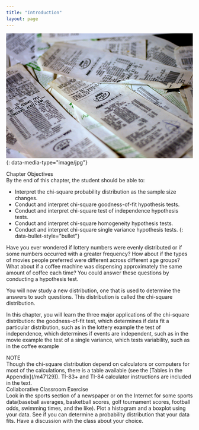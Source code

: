 ```yaml
---
title: "Introduction"
layout: page
---
```



<?cnx.eoc class="summary" title="Chapter Review"?>

<?cnx.eoc class="formula-review" title="Formula Review"?>

<?cnx.eoc class="practice" title="Practice"?>

<?cnx.eoc class="bring-together-practice" title="Bringing It Together : Practice"?>

<?cnx.eoc class="free-response" title="Homework"?>

<?cnx.eoc class="bring-together-homework" title="Bringing It Together : Homework"?>

<?cnx.eoc class="references" title="References"?>

 ![This is a photo of a pile of grocery store receipts. The items and prices are blurred.](../resources/CNX_Stats_C11_CO.jpg "The chi-square distribution can be used to find relationships between two things, like grocery prices at different stores. (credit: Pete/flickr)"){: data-media-type="image/jpg"}

<div data-type="note" class="chapter-objectives" data-label="" markdown="1">
<div data-type="title">
Chapter Objectives
</div>
By the end of this chapter, the student should be able to:

* Interpret the chi-square probability distribution as the sample size changes.
* Conduct and interpret chi-square goodness-of-fit hypothesis tests.
* Conduct and interpret chi-square test of independence hypothesis tests.
* Conduct and interpret chi-square homogeneity hypothesis tests.
* Conduct and interpret chi-square single variance hypothesis tests.
{: data-bullet-style="bullet"}

</div>

Have you ever wondered if lottery numbers were evenly distributed or if some numbers occurred with a greater frequency? How about if the types of movies people preferred were different across different age groups? What about if a coffee machine was dispensing approximately the same amount of coffee each time? You could answer these questions by conducting a hypothesis test.

You will now study a new distribution, one that is used to determine the answers to such questions. This distribution is called the chi-square distribution.

In this chapter, you will learn the three major applications of the chi-square distribution: <span data-type="list" data-list-type="enumerated" id="list-9872341"> <span data-type="item">the goodness-of-fit test, which determines if data fit a particular distribution, such as in the lottery example</span> <span data-type="item">the test of independence, which determines if events are independent, such as in the movie example</span> <span data-type="item">the test of a single variance, which tests variability, such as in the coffee example</span> </span>

<div data-type="note" id="id17641525" class="finger" data-label="" markdown="1">
<div data-type="title">
NOTE
</div>
Though the chi-square distribution depend on calculators or computers for most of the calculations, there is a table available (see the [Tables in the Appendix](/m47129)). TI-83+ and TI-84 calculator instructions are included in the text.

</div>

<div data-type="note" class="statistics collab" data-label="" markdown="1">
<div data-type="title">
Collaborative Classroom Exercise
</div>
Look in the sports section of a newspaper or on the Internet for some sports data(baseball averages, basketball scores, golf tournament scores, football odds, swimming times, and the like). Plot a histogram and a boxplot using your data. See if you can determine a probability distribution that your data fits. Have a discussion with the class about your choice.

</div>

